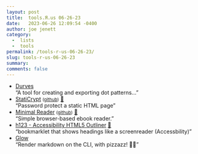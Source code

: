 ```yaml
---
layout: post
title:  tools.Я.us 06-26-23
date:   2023-06-26 12:09:54 -0400
author: joe jenett
category:
  -  lists
  -  tools
permalink: /tools-r-us-06-26-23/
slug: tools-r-us-06-26-23
summary: 
comments: false
---
```

<ul class="links">
	<li><a title="Durves - Design Pattern Tool" href="https://durves.filipeesteves.com/">Durves</a><br>“A tool for creating and exporting dot patterns...”</li>
	<li><a title="StatiCrypt" href="https://robinmoisson.github.io/staticrypt/">StatiCrypt</a> <small>(<a href="https://github.com/robinmoisson/staticrypt">github</a>)</small> <a href="https://pinboard.in/u:tdjones">📌</a><br>“Password protect a static HTML page”</li>
	<li><a title="Minimal Reader" href="https://www.minimalreader.xyz/">Minimal Reader</a> <small>(<a href="https://github.com/MattKevan/minimal-reader">github</a>)</small> <a href="https://pinboard.in/u:jugglebird">📌</a><br>“Simple browser-based ebook reader.”</li>
	<li><a title="h123" href="https://hinderlingvolkart.github.io/h123/">h123 - Accessibility HTML5 Outliner</a> <a href="https://pinboard.in/u:stephanieleary">📌</a><br>“bookmarklet that shows headings like a screenreader (Accessbility)”</li>
	<li><a title="GitHub - charmbracelet/glow" href="https://github.com/charmbracelet/glow">Glow</a><br>“Render markdown on the CLI, with pizzazz! 💅🏻”</li>
</ul>
<a style="display:none;" href="https://brid.gy/publish/mastodon"><small>(cross-posted to mastodon)</small></a>

